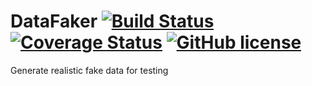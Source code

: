 # DataFaker [![Build Status](https://travis-ci.org/mattyb678/DataFaker.svg?branch=master)](https://travis-ci.org/mattyb678/DataFaker) [![Coverage Status](https://coveralls.io/repos/github/mattyb678/DataFaker/badge.svg?branch=master)](https://coveralls.io/github/mattyb678/DataFaker?branch=master) [![GitHub license](https://img.shields.io/github/license/mattyb678/DataFaker.svg)](https://github.com/mattyb678/DataFaker/blob/master/LICENSE)
Generate realistic fake data for testing
